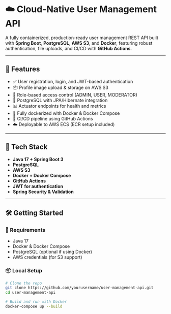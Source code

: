 # ☁️ Cloud-Native User Management API

A fully containerized, production-ready user management REST API built with **Spring Boot**, **PostgreSQL**, **AWS S3**, and **Docker**, featuring robust authentication, file uploads, and CI/CD with **GitHub Actions**.

---

## 🚀 Features

- ✅ User registration, login, and JWT-based authentication
- 📦 Profile image upload & storage on AWS S3
- 🔐 Role-based access control (ADMIN, USER, MODERATOR)
- 🧾 PostgreSQL with JPA/Hibernate integration
- 📊 Actuator endpoints for health and metrics
- 🐳 Fully dockerized with Docker & Docker Compose
- 🔄 CI/CD pipeline using GitHub Actions
- ☁️ Deployable to AWS ECS (ECR setup included)

---

## 🧱 Tech Stack

- **Java 17 + Spring Boot 3**
- **PostgreSQL**
- **AWS S3**
- **Docker + Docker Compose**
- **GitHub Actions**
- **JWT for authentication**
- **Spring Security & Validation**

---

## 🛠️ Getting Started

### 🔧 Requirements

- Java 17
- Docker & Docker Compose
- PostgreSQL (optional if using Docker)
- AWS credentials (for S3 support)

### 📦 Local Setup

```bash
# Clone the repo
git clone https://github.com/yourusername/user-management-api.git
cd user-management-api

# Build and run with Docker
docker-compose up --build
